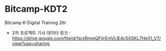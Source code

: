 # Bitcamp-KDT2
Bitcamp K-Digital Training 2th 
  
  
- 2차 프로젝트 기사 데이터 링크 : https://drive.google.com/file/d/1srzRmmQFjlrEmVLlE4c5XSKL7He01_V7/view?usp=sharing

